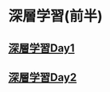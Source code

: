 # 深層学習(前半)  

## [深層学習Day1](https://github.com/tmt20y/RapidChallenge2021/blob/main/DeepLearningDay1.md "深層学習Day1")  

## [深層学習Day2](https://github.com/tmt20y/RapidChallenge2021/blob/main/DeepLearningDay2.md "深層学習Day2")  
